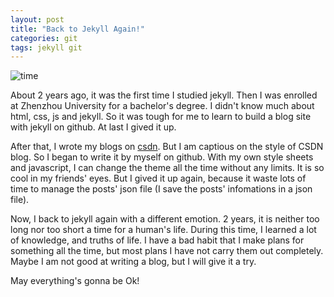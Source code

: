 ```yaml
---
layout: post
title: "Back to Jekyll Again!"
categories: git
tags: jekyll git
---
```


![time](https://drscdn.500px.org/photo/132389971/m%3D2048/c7f0d9bbb87f7339ebb89663a8483610)

About 2 years ago, it was the first time I studied jekyll. Then I was enrolled at Zhenzhou University for a bachelor's degree. I didn't know much about html, css, js and jekyll. So it was tough for me to learn to build a blog site with jekyll on github. At last I gived it up.

After that, I wrote my blogs on [csdn](http://blog.csdn.net/louislee92). But I am captious on the style of CSDN blog. So I began to write it by myself on github. With my own style sheets and javascript, I can change the theme all the time without any limits. It is so cool in my friends' eyes. But I gived it up again, because it waste lots of time to manage the posts' json file (I save the posts' infomations in a json file).

Now, I back to jekyll again with a different emotion. 2 years, it is neither too long nor too short a time for a human's life. During this time, I learned a lot of knowledge, and truths of life. I have a bad habit that I make plans for something all the time, but most plans I have not carry them out completely. Maybe I am not good at writing a blog, but I will give it a try. 

May everything's gonna be Ok!
